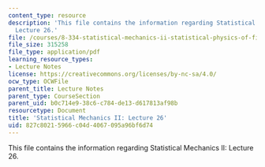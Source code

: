 ```yaml
---
content_type: resource
description: 'This file contains the information regarding Statistical Mechanics II:
  Lecture 26.'
file: /courses/8-334-statistical-mechanics-ii-statistical-physics-of-fields-spring-2014/827c80215966c04d4067095a96bf6d74_MIT8_334S14_Lec26.pdf
file_size: 315258
file_type: application/pdf
learning_resource_types:
- Lecture Notes
license: https://creativecommons.org/licenses/by-nc-sa/4.0/
ocw_type: OCWFile
parent_title: Lecture Notes
parent_type: CourseSection
parent_uid: b0c714e9-38c6-c784-de13-d617813af98b
resourcetype: Document
title: 'Statistical Mechanics II: Lecture 26'
uid: 827c8021-5966-c04d-4067-095a96bf6d74
---
```

This file contains the information regarding Statistical Mechanics II: Lecture 26.